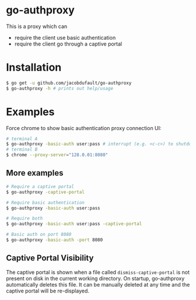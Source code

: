 # go-authproxy

This is a proxy which can

- require the client use basic authentication
- require the client go through a captive portal

# Installation

```sh
$ go get -u github.com/jacobdufault/go-authproxy
$ go-authproxy -h # prints out help/usage
```

# Examples

Force chrome to show basic authentication proxy connection UI:

```sh
# terminal A
$ go-authproxy -basic-auth user:pass # interrupt (e.g. <c-c>) to shutdown
# terminal B
$ chrome --proxy-server="128.0.01:8080"
```

## More examples

```sh
# Require a captive portal
$ go-authproxy -captive-portal

# Require basic authentication
$ go-authproxy -basic-auth user:pass

# Require both
$ go-authproxy -basic-auth user:pass -captive-portal

# Basic auth on port 8080
$ go-authproxy -basic-auth -port 8080
```

## Captive Portal Visibility

The captive portal is shown when a file called `dismiss-captive-portal` is
not present on disk in the current working directory. On startup,
go-authproxy automatically deletes this file. It can be manually deleted at
any time and the captive portal will be re-displayed.